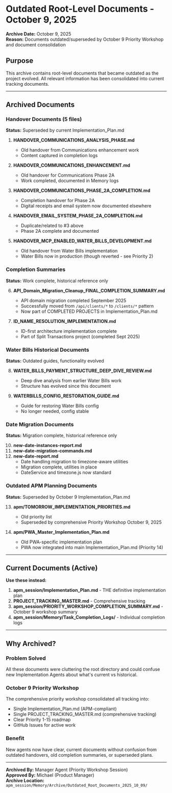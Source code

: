 # Outdated Root-Level Documents - October 9, 2025

**Archive Date:** October 9, 2025  
**Reason:** Documents outdated/superseded by October 9 Priority Workshop and document consolidation

## Purpose

This archive contains root-level documents that became outdated as the project evolved. All relevant information has been consolidated into current tracking documents.

---

## Archived Documents

### Handover Documents (5 files)
**Status:** Superseded by current Implementation_Plan.md

1. **HANDOVER_COMMUNICATIONS_ANALYSIS_PHASE.md**
   - Old handover from Communications enhancement work
   - Content captured in completion logs

2. **HANDOVER_COMMUNICATIONS_ENHANCEMENT.md**
   - Old handover for Communications Phase 2A
   - Work completed, documented in Memory logs

3. **HANDOVER_COMMUNICATIONS_PHASE_2A_COMPLETION.md**
   - Completion handover for Phase 2A
   - Digital receipts and email system now documented elsewhere

4. **HANDOVER_EMAIL_SYSTEM_PHASE_2A_COMPLETION.md**
   - Duplicate/related to #3 above
   - Phase 2A complete and documented

5. **HANDOVER_MCP_ENABLED_WATER_BILLS_DEVELOPMENT.md**
   - Old handover from Water Bills implementation
   - Water Bills now in production (though reverted - see Priority 2)

### Completion Summaries
**Status:** Work complete, historical reference only

6. **API_Domain_Migration_Cleanup_FINAL_COMPLETION_SUMMARY.md**
   - API domain migration completed September 2025
   - Successfully moved from `/api/clients/*` to `/clients/*` pattern
   - Now part of COMPLETED PROJECTS in Implementation_Plan.md

7. **ID_NAME_RESOLUTION_IMPLEMENTATION.md**
   - ID-first architecture implementation complete
   - Part of Split Transactions project (completed Sept 2025)

### Water Bills Historical Documents
**Status:** Outdated guides, functionality evolved

8. **WATER_BILLS_PAYMENT_STRUCTURE_DEEP_DIVE_REVIEW.md**
   - Deep dive analysis from earlier Water Bills work
   - Structure has evolved since this document

9. **WATERBILLS_CONFIG_RESTORATION_GUIDE.md**
   - Guide for restoring Water Bills config
   - No longer needed, config stable

### Date Migration Documents
**Status:** Migration complete, historical reference only

10. **new-date-instances-report.md**
11. **new-date-migration-commands.md**
12. **new-date-report.md**
    - Date handling migration to timezone-aware utilities
    - Migration complete, utilities in place
    - DateService and timezone.js now standard

### Outdated APM Planning Documents
**Status:** Superseded by October 9 Implementation_Plan.md

13. **apm/TOMORROW_IMPLEMENTATION_PRIORITIES.md**
    - Old priority list
    - Superseded by comprehensive Priority Workshop October 9, 2025

14. **apm/PWA_Master_Implementation_Plan.md**
    - Old PWA-specific implementation plan
    - PWA now integrated into main Implementation_Plan.md (Priority 14)

---

## Current Documents (Active)

**Use these instead:**

1. **apm_session/Implementation_Plan.md** - THE definitive implementation plan
2. **PROJECT_TRACKING_MASTER.md** - Comprehensive tracking
3. **apm_session/PRIORITY_WORKSHOP_COMPLETION_SUMMARY.md** - October 9 workshop summary
4. **apm_session/Memory/Task_Completion_Logs/** - Individual completion logs

---

## Why Archived?

### Problem Solved
All these documents were cluttering the root directory and could confuse new Implementation Agents about what's current vs historical.

### October 9 Priority Workshop
The comprehensive priority workshop consolidated all tracking into:
- Single Implementation_Plan.md (APM-compliant)
- Single PROJECT_TRACKING_MASTER.md (comprehensive tracking)
- Clear Priority 1-15 roadmap
- GitHub Issues for active work

### Benefit
New agents now have clear, current documents without confusion from outdated handovers, old completion summaries, or superseded plans.

---

**Archived By:** Manager Agent (Priority Workshop Session)  
**Approved By:** Michael (Product Manager)  
**Archive Location:** `apm_session/Memory/Archive/Outdated_Root_Documents_2025_10_09/`

